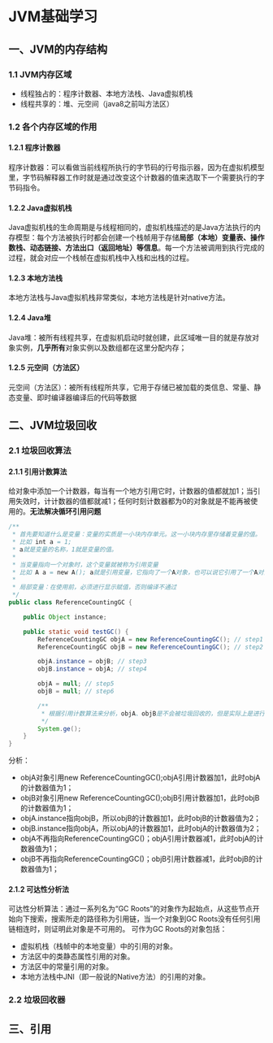 # JVM基础学习
## 一、JVM的内存结构
### 1.1 JVM内存区域
* 线程独占的：程序计数器、本地方法栈、Java虚拟机栈
* 线程共享的：堆、元空间（java8之前叫方法区）



### 1.2 各个内存区域的作用
#### 1.2.1 程序计数器
程序计数器：可以看做当前线程所执行的字节码的行号指示器，因为在虚拟机模型里，字节码解释器工作时就是通过改变这个计数器的值来选取下一个需要执行的字节码指令。
#### 1.2.2 Java虚拟机栈
Java虚拟机栈的生命周期是与线程相同的，虚拟机栈描述的是Java方法执行的内存模型：每个方法被执行时都会创建一个栈帧用于存储**局部（本地）变量表、操作数栈、动态链接、方法出口（返回地址）等信息**。每一个方法被调用到执行完成的过程，就会对应一个栈帧在虚拟机栈中入栈和出栈的过程。
#### 1.2.3 本地方法栈
本地方法栈与Java虚拟机栈非常类似，本地方法栈是针对native方法。
#### 1.2.4 Java堆
Java堆：被所有线程共享，在虚拟机启动时就创建，此区域唯一目的就是存放对象实例，**几乎所有**对象实例以及数组都在这里分配内存；
#### 1.2.5 元空间（方法区）
元空间（方法区）：被所有线程所共享，它用于存储已被加载的类信息、常量、静态变量、即时编译器编译后的代码等数据



## 二、JVM垃圾回收
### 2.1 垃圾回收算法
#### 2.1.1 引用计数算法
给对象中添加一个计数器，每当有一个地方引用它时，计数器的值都就加1；当引用失效时，计计数器的值都就减1；任何时刻计数器都为0的对象就是不能再被使用的。**无法解决循环引用问题**
``` java
/**
 * 首先要知道什么是变量：变量的实质是一小块内存单元。这一小块内存里存储着变量的值。
 * 比如 int a = 1;
 * a就是变量的名称，1就是变量的值。
 *
 * 当变量指向一个对象时，这个变量就被称为引用变量
 * 比如 A a = new A(); a就是引用变量，它指向了一个A对象，也可以说它引用了一个A对象。我们通过操纵这个a来操作A对象。 此时，变量a的值为它所引用对象的地址
 *
 * 局部变量：在使用前，必须进行显示赋值，否则编译不通过
 */
public class ReferenceCountingGC {

    public Object instance;

    public static void testGC() {
        ReferenceCountingGC objA = new ReferenceCountingGC(); // step1
        ReferenceCountingGC objB = new ReferenceCountingGC(); // step2

        objA.instance = objB; // step3
        objB.instance = objA; // step4

        objA = null; // step5
        objB = null; // step6

        /**
         * 根据引用计数算法来分析，objA、objB是不会被垃圾回收的，但是实际上是进行了垃圾回收。
         */
        System.ge();
    }
}
```
分析：
* objA对象引用new ReferenceCountingGC();objA引用计数器加1，此时objA的计数器值为1；
* objB对象引用new ReferenceCountingGC();objB引用计数器加1，此时objB的计数器值为1；
* objA.instance指向objB，所以objB的计数器加1，此时objB的计数器值为2；
* objB.instance指向objA，所以objA的计数器加1，此时objA的计数器值为2；
* objA不再指向ReferenceCountingGC()；objA引用计数器减1，此时objA的计数器值为1；
* objB不再指向ReferenceCountingGC()；objB引用计数器减1，此时objB的计数器值为1；



#### 2.1.2 可达性分析法
可达性分析算法：通过一系列名为“GC Roots”的对象作为起始点，从这些节点开始向下搜索，搜索所走的路径称为引用链，当一个对象到GC Roots没有任何引用链相连时，则证明此对象是不可用的。
可作为GC Roots的对象包括：
* 虚拟机栈（栈帧中的本地变量）中的引用的对象。
* 方法区中的类静态属性引用的对象。
* 方法区中的常量引用的对象。
* 本地方法栈中JNI（即一般说的Native方法）的引用的对象。

### 2.2 垃圾回收器




## 三、引用
